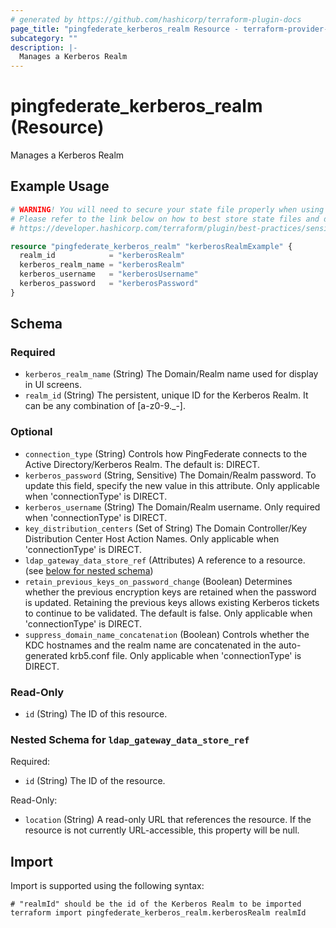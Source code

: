 ```yaml
---
# generated by https://github.com/hashicorp/terraform-plugin-docs
page_title: "pingfederate_kerberos_realm Resource - terraform-provider-pingfederate"
subcategory: ""
description: |-
  Manages a Kerberos Realm
---
```


# pingfederate_kerberos_realm (Resource)

Manages a Kerberos Realm

## Example Usage

```terraform
# WARNING! You will need to secure your state file properly when using this resource! #
# Please refer to the link below on how to best store state files and data within. #
# https://developer.hashicorp.com/terraform/plugin/best-practices/sensitive-state #

resource "pingfederate_kerberos_realm" "kerberosRealmExample" {
  realm_id            = "kerberosRealm"
  kerberos_realm_name = "kerberosRealm"
  kerberos_username   = "kerberosUsername"
  kerberos_password   = "kerberosPassword"
}
```

<!-- schema generated by tfplugindocs -->
## Schema

### Required

- `kerberos_realm_name` (String) The Domain/Realm name used for display in UI screens.
- `realm_id` (String) The persistent, unique ID for the Kerberos Realm. It can be any combination of [a-z0-9._-].

### Optional

- `connection_type` (String) Controls how PingFederate connects to the Active Directory/Kerberos Realm. The default is: DIRECT.
- `kerberos_password` (String, Sensitive) The Domain/Realm password. To update this field, specify the new value in this attribute. Only applicable when 'connectionType' is DIRECT.
- `kerberos_username` (String) The Domain/Realm username. Only required when 'connectionType' is DIRECT.
- `key_distribution_centers` (Set of String) The Domain Controller/Key Distribution Center Host Action Names. Only applicable when 'connectionType' is DIRECT.
- `ldap_gateway_data_store_ref` (Attributes) A reference to a resource. (see [below for nested schema](#nestedatt--ldap_gateway_data_store_ref))
- `retain_previous_keys_on_password_change` (Boolean) Determines whether the previous encryption keys are retained when the password is updated. Retaining the previous keys allows existing Kerberos tickets to continue to be validated. The default is false. Only applicable when 'connectionType' is DIRECT.
- `suppress_domain_name_concatenation` (Boolean) Controls whether the KDC hostnames and the realm name are concatenated in the auto-generated krb5.conf file. Only applicable when 'connectionType' is DIRECT.

### Read-Only

- `id` (String) The ID of this resource.

<a id="nestedatt--ldap_gateway_data_store_ref"></a>
### Nested Schema for `ldap_gateway_data_store_ref`

Required:

- `id` (String) The ID of the resource.

Read-Only:

- `location` (String) A read-only URL that references the resource. If the resource is not currently URL-accessible, this property will be null.

## Import

Import is supported using the following syntax:

```shell
# "realmId" should be the id of the Kerberos Realm to be imported
terraform import pingfederate_kerberos_realm.kerberosRealm realmId
```
